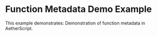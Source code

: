 # Function Metadata Demo Example

This example demonstrates: Demonstration of function metadata in AetherScript.
